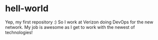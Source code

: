 # hell-world
Yep, my first repository :)
So I work at Verizon doing DevOps for the new network.
My job is awesome as I get to work with the newest of technologies!

